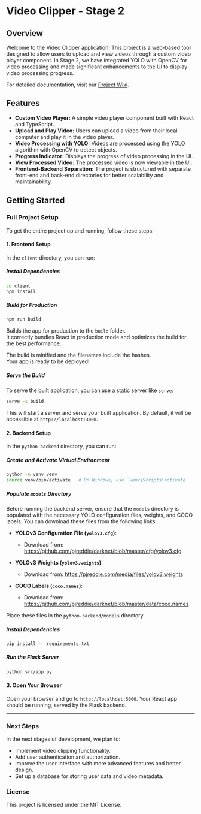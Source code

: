 # Video Clipper - Stage 2

## Overview

Welcome to the Video Clipper application! This project is a web-based tool designed to allow users to upload and view videos through a custom video player component. In Stage 2, we have integrated YOLO with OpenCV for video processing and made significant enhancements to the UI to display video processing progress.

For detailed documentation, visit our [Project Wiki](https://github.com/raihanvaheed/Video-Clipper-App/wiki).

## Features

- **Custom Video Player:** A simple video player component built with React and TypeScript.
- **Upload and Play Video:** Users can upload a video from their local computer and play it in the video player.
- **Video Processing with YOLO:** Videos are processed using the YOLO algorithm with OpenCV to detect objects.
- **Progress Indicator:** Displays the progress of video processing in the UI.
- **View Processed Video:** The processed video is now viewable in the UI.
- **Frontend-Backend Separation:** The project is structured with separate front-end and back-end directories for better scalability and maintainability.

## Getting Started

### Full Project Setup

To get the entire project up and running, follow these steps:

#### 1. Frontend Setup

In the `client` directory, you can run:

##### Install Dependencies

```bash
cd client
npm install
```

##### Build for Production

```bash
npm run build
```

Builds the app for production to the `build` folder.\
It correctly bundles React in production mode and optimizes the build for the best performance.

The build is minified and the filenames include the hashes.\
Your app is ready to be deployed!

##### Serve the Build

To serve the built application, you can use a static server like `serve`:

```bash
serve -s build
```

This will start a server and serve your built application. By default, it will be accessible at `http://localhost:3000`.

#### 2. Backend Setup

In the `python-backend` directory, you can run:

##### Create and Activate Virtual Environment

```bash
python -m venv venv
source venv/bin/activate   # On Windows, use `venv\Scripts\activate`
```

##### Populate `models` Directory

Before running the backend server, ensure that the `models` directory is populated with the necessary YOLO configuration files, weights, and COCO labels. You can download these files from the following links:

- **YOLOv3 Configuration File (`yolov3.cfg`)**:
  - Download from: https://github.com/pjreddie/darknet/blob/master/cfg/yolov3.cfg

- **YOLOv3 Weights (`yolov3.weights`)**:
  - Download from: https://pjreddie.com/media/files/yolov3.weights

- **COCO Labels (`coco.names`)**:
  - Download from: https://github.com/pjreddie/darknet/blob/master/data/coco.names

Place these files in the `python-backend/models` directory.

##### Install Dependencies

```bash
pip install -r requirements.txt
```

##### Run the Flask Server

```bash
python src/app.py
```

#### 3. Open Your Browser

Open your browser and go to `http://localhost:5000`. Your React app should be running, served by the Flask backend.

---

### Next Steps

In the next stages of development, we plan to:

- Implement video clipping functionality.
- Add user authentication and authorization.
- Improve the user interface with more advanced features and better design.
- Set up a database for storing user data and video metadata.

### License

This project is licensed under the MIT License.

